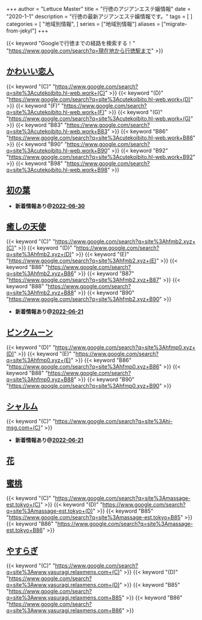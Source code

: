 +++
author = "Lettuce Master"
title = "行徳のアジアンエステ嬢情報"
date = "2020-1-1"
description = "行徳の最新アジアンエステ嬢情報です。"
tags = [
]
categories = [
    "地域別情報",
]
series = ["地域別情報"]
aliases = ["migrate-from-jekyl"]
+++

{{< keyword "Googleで行徳までの経路を検索する！" "https://www.google.com/search?q=現在地から行徳駅まで" >}}

## [かわいい恋人](http://cutekoibito.hl-web.work/)
{{< keyword "(C)" "https://www.google.com/search?q=site%3Acutekoibito.hl-web.work+(C)" >}} {{< keyword "(D)" "https://www.google.com/search?q=site%3Acutekoibito.hl-web.work+(D)" >}} {{< keyword "(F)" "https://www.google.com/search?q=site%3Acutekoibito.hl-web.work+(F)" >}} {{< keyword "(G)" "https://www.google.com/search?q=site%3Acutekoibito.hl-web.work+(G)" >}} {{< keyword "B83" "https://www.google.com/search?q=site%3Acutekoibito.hl-web.work+B83" >}} {{< keyword "B86" "https://www.google.com/search?q=site%3Acutekoibito.hl-web.work+B86" >}} {{< keyword "B90" "https://www.google.com/search?q=site%3Acutekoibito.hl-web.work+B90" >}} {{< keyword "B92" "https://www.google.com/search?q=site%3Acutekoibito.hl-web.work+B92" >}} {{< keyword "B98" "https://www.google.com/search?q=site%3Acutekoibito.hl-web.work+B98" >}} 

## [初の葉](http://gyotokuest.xyz/)


- **新着情報あり@[2022-06-30](/post/2022-06-30)**
## [癒しの天使](http://hfmb2.xyz/)
{{< keyword "(C)" "https://www.google.com/search?q=site%3Ahfmb2.xyz+(C)" >}} {{< keyword "(D)" "https://www.google.com/search?q=site%3Ahfmb2.xyz+(D)" >}} {{< keyword "(E)" "https://www.google.com/search?q=site%3Ahfmb2.xyz+(E)" >}} {{< keyword "B86" "https://www.google.com/search?q=site%3Ahfmb2.xyz+B86" >}} {{< keyword "B87" "https://www.google.com/search?q=site%3Ahfmb2.xyz+B87" >}} {{< keyword "B88" "https://www.google.com/search?q=site%3Ahfmb2.xyz+B88" >}} {{< keyword "B90" "https://www.google.com/search?q=site%3Ahfmb2.xyz+B90" >}} 

- **新着情報あり@[2022-06-21](/post/2022-06-21)**
## [ピンクムーン](http://hfmp0.xyz/)
{{< keyword "(D)" "https://www.google.com/search?q=site%3Ahfmp0.xyz+(D)" >}} {{< keyword "(E)" "https://www.google.com/search?q=site%3Ahfmp0.xyz+(E)" >}} {{< keyword "B86" "https://www.google.com/search?q=site%3Ahfmp0.xyz+B86" >}} {{< keyword "B88" "https://www.google.com/search?q=site%3Ahfmp0.xyz+B88" >}} {{< keyword "B90" "https://www.google.com/search?q=site%3Ahfmp0.xyz+B90" >}} 

## [シャルム](http://hi-msg.com/charme/)
{{< keyword "(C)" "https://www.google.com/search?q=site%3Ahi-msg.com+(C)" >}} 

- **新着情報あり@[2022-06-21](/post/2022-06-21)**
## [花](http://sh-ylm0.tokyo/)


## [蜜桃](http://massage-est.tokyo/)
{{< keyword "(C)" "https://www.google.com/search?q=site%3Amassage-est.tokyo+(C)" >}} {{< keyword "(D)" "https://www.google.com/search?q=site%3Amassage-est.tokyo+(D)" >}} {{< keyword "B85" "https://www.google.com/search?q=site%3Amassage-est.tokyo+B85" >}} {{< keyword "B86" "https://www.google.com/search?q=site%3Amassage-est.tokyo+B86" >}} 

## [やすらぎ](http://www.yasuragi.relaxmens.com/)
{{< keyword "(C)" "https://www.google.com/search?q=site%3Awww.yasuragi.relaxmens.com+(C)" >}} {{< keyword "(D)" "https://www.google.com/search?q=site%3Awww.yasuragi.relaxmens.com+(D)" >}} {{< keyword "B85" "https://www.google.com/search?q=site%3Awww.yasuragi.relaxmens.com+B85" >}} {{< keyword "B86" "https://www.google.com/search?q=site%3Awww.yasuragi.relaxmens.com+B86" >}} 

